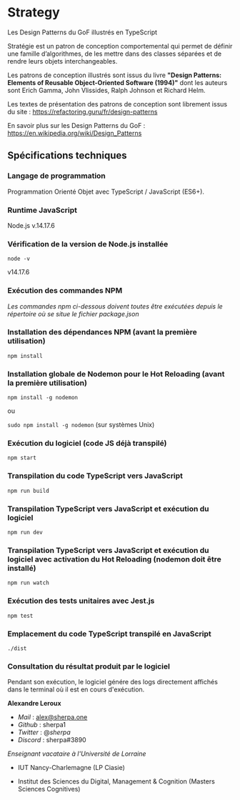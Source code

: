 # Strategy

Les Design Patterns du GoF illustrés en TypeScript

Stratégie est un patron de conception comportemental qui permet de définir une famille d’algorithmes, de les mettre dans des classes séparées et de rendre leurs objets interchangeables.

Les patrons de conception illustrés sont issus du livre
**"Design Patterns: Elements of Reusable Object-Oriented Software (1994)"** dont les auteurs sont Erich Gamma, John Vlissides, Ralph Johnson et Richard Helm.

Les textes de présentation des patrons de conception sont librement issus du site : https://refactoring.guru/fr/design-patterns

En savoir plus sur les Design Patterns du GoF : https://en.wikipedia.org/wiki/Design_Patterns

## Spécifications techniques

### Langage de programmation

Programmation Orienté Objet avec TypeScript / JavaScript (ES6+).

### Runtime JavaScript

Node.js v.14.17.6

### Vérification de la version de Node.js installée

`node -v`

v14.17.6

### Exécution des commandes NPM

_Les commandes npm ci-dessous doivent toutes être exécutées depuis le répertoire où se situe le fichier package.json_

### Installation des dépendances NPM (avant la première utilisation)

`npm install`

### Installation globale de Nodemon pour le Hot Reloading (avant la première utilisation)

`npm install -g nodemon`

ou

`sudo npm install -g nodemon` (sur systèmes Unix)

### Exécution du logiciel (code JS déjà transpilé)

`npm start`

### Transpilation du code TypeScript vers JavaScript

`npm run build`

### Transpilation TypeScript vers JavaScript et exécution du logiciel

`npm run dev`

### Transpilation TypeScript vers JavaScript et exécution du logiciel avec activation du Hot Reloading (nodemon doit être installé)

`npm run watch`

### Exécution des tests unitaires avec Jest.js

`npm test`

### Emplacement du code TypeScript transpilé en JavaScript

`./dist`

### Consultation du résultat produit par le logiciel

Pendant son exécution, le logiciel génére des logs directement affichés dans le terminal où il est en cours d'exécution.

**Alexandre Leroux**

- _Mail_ : alex@sherpa.one
- _Github_ : sherpa1
- _Twitter_ : @_sherpa_
- _Discord_ : sherpa#3890

_Enseignant vacataire à l'Université de Lorraine_

- IUT Nancy-Charlemagne (LP Ciasie)

- Institut des Sciences du Digital, Management & Cognition (Masters Sciences Cognitives)

